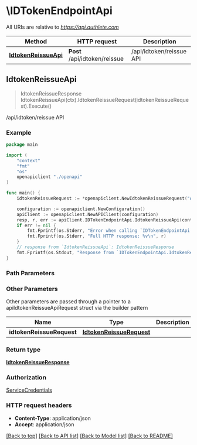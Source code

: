 # \IDTokenEndpointApi

All URIs are relative to *https://api.authlete.com*

Method | HTTP request | Description
------------- | ------------- | -------------
[**IdtokenReissueApi**](IDTokenEndpointApi.md#IdtokenReissueApi) | **Post** /api/idtoken/reissue | /api/idtoken/reissue API



## IdtokenReissueApi

> IdtokenReissueResponse IdtokenReissueApi(ctx).IdtokenReissueRequest(idtokenReissueRequest).Execute()

/api/idtoken/reissue API

### Example

```go
package main

import (
    "context"
    "fmt"
    "os"
    openapiclient "./openapi"
)

func main() {
    idtokenReissueRequest := *openapiclient.NewIdtokenReissueRequest("AccessToken_example", "RefreshToken_example") // IdtokenReissueRequest |  (optional)

    configuration := openapiclient.NewConfiguration()
    apiClient := openapiclient.NewAPIClient(configuration)
    resp, r, err := apiClient.IDTokenEndpointApi.IdtokenReissueApi(context.Background()).IdtokenReissueRequest(idtokenReissueRequest).Execute()
    if err != nil {
        fmt.Fprintf(os.Stderr, "Error when calling `IDTokenEndpointApi.IdtokenReissueApi``: %v\n", err)
        fmt.Fprintf(os.Stderr, "Full HTTP response: %v\n", r)
    }
    // response from `IdtokenReissueApi`: IdtokenReissueResponse
    fmt.Fprintf(os.Stdout, "Response from `IDTokenEndpointApi.IdtokenReissueApi`: %v\n", resp)
}
```

### Path Parameters



### Other Parameters

Other parameters are passed through a pointer to a apiIdtokenReissueApiRequest struct via the builder pattern


Name | Type | Description  | Notes
------------- | ------------- | ------------- | -------------
 **idtokenReissueRequest** | [**IdtokenReissueRequest**](IdtokenReissueRequest.md) |  | 

### Return type

[**IdtokenReissueResponse**](IdtokenReissueResponse.md)

### Authorization

[ServiceCredentials](../README.md#ServiceCredentials)

### HTTP request headers

- **Content-Type**: application/json
- **Accept**: application/json

[[Back to top]](#) [[Back to API list]](../README.md#documentation-for-api-endpoints)
[[Back to Model list]](../README.md#documentation-for-models)
[[Back to README]](../README.md)

